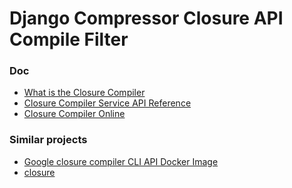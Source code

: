 Django Compressor Closure API Compile Filter
============================================

### Doc

- [What is the Closure Compiler](https://developers.google.com/closure/compiler/)
- [Closure Compiler Service API Reference](https://developers.google.com/closure/compiler/docs/api-ref)
- [Closure Compiler Online](https://closure-compiler.appspot.com/)

### Similar projects

- [Google closure compiler CLI API Docker Image](https://github.com/femtopixel/docker-google-closure-compiler-api)
- [closure](https://github.com/miracle2k/python-closure)
